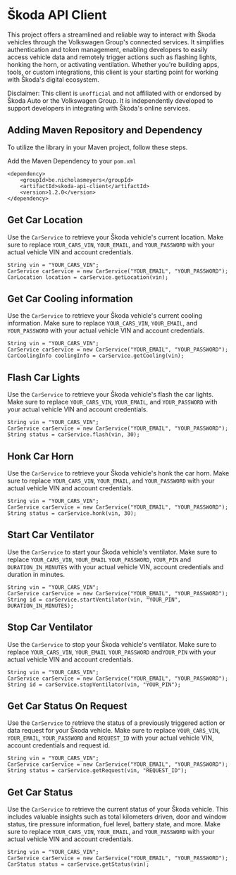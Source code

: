 # Škoda API Client
This project offers a streamlined and reliable way to interact with Škoda vehicles through the Volkswagen Group's connected services. 
It simplifies authentication and token management, enabling developers to easily access vehicle data and remotely trigger actions such as flashing lights, 
honking the horn, or activating ventilation. 
Whether you're building apps, tools, or custom integrations, this client is your starting point for working with Škoda's digital ecosystem.

Disclaimer: This client is `unofficial` and not affiliated with or endorsed by Škoda Auto or the Volkswagen Group.
It is independently developed to support developers in integrating with Škoda's online services.

## Adding Maven Repository and Dependency
To utilize the library in your Maven project, follow these steps.

Add the Maven Dependency to your `pom.xml`

```
<dependency>
    <groupId>be.nicholasmeyers</groupId>
    <artifactId>skoda-api-client</artifactId>
    <version>1.2.0</version>
</dependency>
```

## Get Car Location
Use the `CarService` to retrieve your Škoda vehicle's current location.
Make sure to replace `YOUR_CARS_VIN`, `YOUR_EMAIL`, and `YOUR_PASSWORD` with your actual vehicle VIN and account credentials.

```
String vin = "YOUR_CARS_VIN";
CarService carService = new CarService("YOUR_EMAIL", "YOUR_PASSWORD");
CarLocation location = carService.getLocation(vin);
```

## Get Car Cooling information
Use the `CarService` to retrieve your Škoda vehicle's current cooling information.
Make sure to replace `YOUR_CARS_VIN`, `YOUR_EMAIL`, and `YOUR_PASSWORD` with your actual vehicle VIN and account credentials.

```
String vin = "YOUR_CARS_VIN";
CarService carService = new CarService("YOUR_EMAIL", "YOUR_PASSWORD");
CarCoolingInfo coolingInfo = carService.getCooling(vin);
```

## Flash Car Lights
Use the `CarService` to retrieve your Škoda vehicle's flash the car lights.
Make sure to replace `YOUR_CARS_VIN`, `YOUR_EMAIL`, and `YOUR_PASSWORD` with your actual vehicle VIN and account credentials.

```
String vin = "YOUR_CARS_VIN";
CarService carService = new CarService("YOUR_EMAIL", "YOUR_PASSWORD");
String status = carService.flash(vin, 30);
```

## Honk Car Horn
Use the `CarService` to retrieve your Škoda vehicle's honk the car horn.
Make sure to replace `YOUR_CARS_VIN`, `YOUR_EMAIL`, and `YOUR_PASSWORD` with your actual vehicle VIN and account credentials.

```
String vin = "YOUR_CARS_VIN";
CarService carService = new CarService("YOUR_EMAIL", "YOUR_PASSWORD");
String status = carService.honk(vin, 30);
```

## Start Car Ventilator
Use the `CarService` to start your Škoda vehicle's ventilator.
Make sure to replace `YOUR_CARS_VIN`, `YOUR_EMAIL` `YOUR_PASSWORD`, `YOUR_PIN` and `DURATION_IN_MINUTES` with your actual vehicle VIN, account credentials and duration in minutes.

```
String vin = "YOUR_CARS_VIN";
CarService carService = new CarService("YOUR_EMAIL", "YOUR_PASSWORD");
String id = carService.startVentilator(vin, "YOUR_PIN", DURATION_IN_MINUTES);
```

## Stop Car Ventilator
Use the `CarService` to stop your Škoda vehicle's ventilator.
Make sure to replace `YOUR_CARS_VIN`, `YOUR_EMAIL` `YOUR_PASSWORD` and`YOUR_PIN` with your actual vehicle VIN and account credentials.

```
String vin = "YOUR_CARS_VIN";
CarService carService = new CarService("YOUR_EMAIL", "YOUR_PASSWORD");
String id = carService.stopVentilator(vin, "YOUR_PIN");
```

## Get Car Status On Request
Use the `CarService` to retrieve the status of a previously triggered action or data request for your Škoda vehicle.
Make sure to replace `YOUR_CARS_VIN`, `YOUR_EMAIL`, `YOUR_PASSWORD` and `REQUEST_ID` with your actual vehicle VIN, account credentials and request id.

```
String vin = "YOUR_CARS_VIN";
CarService carService = new CarService("YOUR_EMAIL", "YOUR_PASSWORD");
String status = carService.getRequest(vin, "REQUEST_ID");
```

## Get Car Status
Use the `CarService` to retrieve the current status of your Škoda vehicle.
This includes valuable insights such as total kilometers driven, door and window status, tire pressure information, fuel level, battery state, and more.
Make sure to replace `YOUR_CARS_VIN`, `YOUR_EMAIL`, and `YOUR_PASSWORD` with your actual vehicle VIN and account credentials.

```
String vin = "YOUR_CARS_VIN";
CarService carService = new CarService("YOUR_EMAIL", "YOUR_PASSWORD");
CarStatus status = carService.getStatus(vin);
```